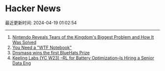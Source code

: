 # Hacker News

最近更新时间: 2024-04-19 01:02:54

--- 
1. [Nintendo Reveals Tears of the Kingdom's Biggest Problem and How It Was Solved](https://www.ign.com/articles/nintendo-reveals-tears-of-the-kingdoms-single-biggest-problem-and-how-it-was-solved) 
2. [You Need a "WTF Notebook"](https://www.simplermachines.com/why-you-need-a-wtf-notebook/) 
3. [Dnsmasq wins the first BlueHats Prize](https://nlnet.nl/news/2024/20240418-BlueHatsPrize1.html) 
4. [Keeling Labs (YC W23) –RL for Battery Optimization–Is Hiring a Senior Data Eng](https://www.keelinglabs.com) 
